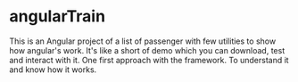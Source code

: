 # angularTrain

This is an Angular project of a list of passenger with few utilities to show how angular's work.
It's like a short of demo which you can download, test and interact with it.
One first approach with the framework. To understand it and know how it works.
